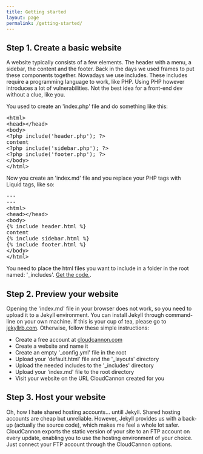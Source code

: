 ```yaml
---
title: Getting started
layout: page
permalink: /getting-started/
---
```


## Step 1. Create a basic website

A website typically consists of a few elements. The header with a menu, a sidebar, the content and the footer. Back in the days we used frames to put these components together. Nowadays we use includes. These includes require a programming language to work, like PHP. Using PHP however introduces a lot of vulnerabilities. Not the best idea for a front-end dev without a clue, like you.

You used to create an 'index.php' file and do something like this:

<pre>&lt;html&gt;
&lt;head&gt;&lt;/head&gt;
&lt;body&gt;
&lt;?php include('header.php'); ?&gt;
content
&lt;?php include('sidebar.php'); ?&gt;
&lt;?php include('footer.php'); ?&gt;
&lt;/body&gt;
&lt;/html&gt;</pre>

Now you create an 'index.md' file and you replace your PHP tags with Liquid tags, like so:

<pre>---
---
&lt;html&gt;
&lt;head&gt;&lt;/head&gt;
&lt;body&gt;
&lcub;% include header.html %&rcub;
content
&lcub;% include sidebar.html %&rcub;
&lcub;% include footer.html %&rcub;
&lt;/body&gt;
&lt;/html&gt;</pre>

You need to place the html files you want to include in a folder in the root named: '_includes'. [Get the code.](https://github.com/jhvanderschee/jekyllinclude).

## Step 2. Preview your website

Opening the 'index.md' file in your browser does not work, so you need to upload it to a Jekyll environment. You can install Jekyll through command-line on your own machine. If this is your cup of tea, please go to [jekyllrb.com](http://jekyllrb.com/). Otherwise, follow these simple instructions:

- Create a free account at [cloudcannon.com](http://cloudcannon.com)
- Create a website and name it
- Create an empty '_config.yml' file in the root
- Upload your 'default.html' file and the '_layouts' directory
- Upload the needed includes to the '_includes' directory
- Upload your 'index.md' file to the root directory
- Visit your website on the URL CloudCannon created for you

## Step 3. Host your website

Oh, how I hate shared hosting accounts... untill Jekyll. Shared hosting accounts are cheap but unreliable. However, Jekyll provides us with a back-up (actually the source code), which makes me feel a whole lot safer. CloudCannon exports the static version of your site to an FTP account on every update, enabling you to use the hosting environment of your choice. Just connect your FTP account through the CloudCannon options.
